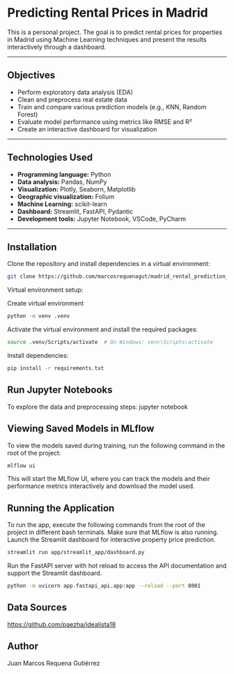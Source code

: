 # Predicting Rental Prices in Madrid

This is a personal project. The goal is to predict rental prices for properties in Madrid using Machine Learning techniques and present the results interactively through a dashboard.

---

##  Objectives

- Perform exploratory data analysis (EDA)
- Clean and preprocess real estate data
- Train and compare various prediction models (e.g., KNN, Random Forest)
- Evaluate model performance using metrics like RMSE and R²
- Create an interactive dashboard for visualization

---

## Technologies Used

- **Programming language:** Python
- **Data analysis:** Pandas, NumPy
- **Visualization:** Plotly, Seaborn, Matplotlib
- **Geographic visualization:** Folium
- **Machine Learning:** scikit-learn
- **Dashboard:** Streamlit, FastAPI, Pydantic
- **Development tools:** Jupyter Notebook, VSCode, PyCharm

---

##  Installation

Clone the repository and install dependencies in a virtual environment:

```bash
git clone https://github.com/marcosrequenagut/madrid_rental_prediction_ml
````

Virtual environment setup:

Create virtual environment
```bash
python -m venv .venv
```

Activate the virtual environment and install the required packages:
```bash
source .venv/Scripts/activate  # On Windows: venv\Scripts\activate
```

Install dependencies:
```bash
pip install -r requirements.txt
```

## Run Jupyter Notebooks
To explore the data and preprocessing steps:
jupyter notebook

## Viewing Saved Models in MLflow
To view the models saved during training, run the following command in the root of the project:

```bash
mlflow ui
```
This will start the MLflow UI, where you can track the models and their performance metrics interactively and download the model used.

## Running the Application
To run the app, execute the following commands from the root of the project in different bash terminals. Make sure that MLflow is also running.
Launch the Streamlit dashboard for interactive property price prediction.
```bash
streamlit run app/streamlit_app/dashboard.py
```

Run the FastAPI server with hot reload to access the API documentation and support the Streamlit dashboard.

```bash
python -m uvicorn app.fastapi_api.app:app --reload --port 8001
```

## Data Sources
https://github.com/paezha/idealista18

## Author
Juan Marcos Requena Gutiérrez
